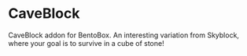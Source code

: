 # CaveBlock
CaveBlock addon for BentoBox. An interesting variation from Skyblock, where your goal is to survive in a cube of stone!
